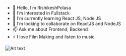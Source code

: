 - :wave: Hello, I’m RishikeshPolasa
- 👀 I’m interested in Fullstack 
- 🌱 I’m currently learning React JS, Node JS
- 💞️ I’m looking to collaborate on ReactJS and NodeJS
- 📫 Ask me about Frontend, Backend
- :zap: I love Film Making and listen to music

![Alt text](https://user-images.githubusercontent.com/67319914/121816825-70d5f780-cc9b-11eb-9906-836d15a625e3.png)
<!-- <img src="https://user-images.githubusercontent.com/67319914/121816677-9e6e7100-cc9a-11eb-8065-0214b18e5319.png"> -->

<!---
RishikeshPolasa/RishikeshPolasa is a ✨ special ✨ repository because its `README.md` (this file) appears on your GitHub profile.
You can click the Preview link to take a look at your changes.
--->
